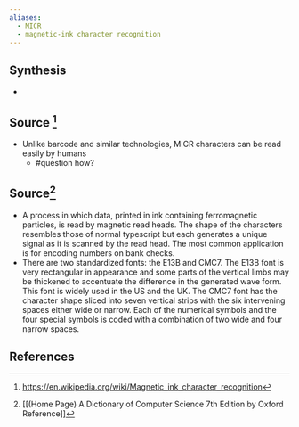 ```yaml
---
aliases:
  - MICR
  - magnetic-ink character recognition
---
```

## Synthesis
- 
## Source [^1]
- Unlike barcode and similar technologies, MICR characters can be read easily by humans
	- #question how?

## Source[^2]
- A process in which data, printed in ink containing ferromagnetic particles, is read by magnetic read heads. The shape of the characters resembles those of normal typescript but each generates a unique signal as it is scanned by the read head. The most common application is for encoding numbers on bank checks.
- There are two standardized fonts: the E13B and CMC7. The E13B font is very rectangular in appearance and some parts of the vertical limbs may be thickened to accentuate the difference in the generated wave form. This font is widely used in the US and the UK. The CMC7 font has the character shape sliced into seven vertical strips with the six intervening spaces either wide or narrow. Each of the numerical symbols and the four special symbols is coded with a combination of two wide and four narrow spaces.
## References

[^1]: https://en.wikipedia.org/wiki/Magnetic_ink_character_recognition
[^2]: [[(Home Page) A Dictionary of Computer Science 7th Edition by Oxford Reference]]